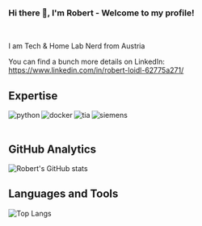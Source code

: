 
### Hi there 👋, I'm Robert - Welcome to my profile!
<br>

I am Tech & Home Lab Nerd from Austria </h3>

You can find a bunch more details on LinkedIn: https://www.linkedin.com/in/robert-loidl-62775a271/

## Expertise
<img align="left" alt="python" src="https://img.shields.io/badge/Python-3776AB?style=for-the-badge&logo=python&logoColor=white" />
<img align="left" alt="docker" src="https://img.shields.io/badge/Docker-2CA5E0?style=for-the-badge&logo=docker&logoColor=white" />
<img align="left" alt="tia" src="https://img.shields.io/badge/github-tia%20portal-02D8A0?style=for-the-badge&logo=github&logoColor=white" /> 
<img align="left" alt="siemens" src="https://img.shields.io/badge/github-siemens-009999?style=for-the-badge&logo=github&logoColor=white" /> 
<br>
<br>

## GitHub Analytics
![Robert's GitHub stats](https://github-readme-stats.vercel.app/api?username=robertloidl&show_icons=true&theme=radical&count_private=true)

## Languages and Tools
![Top Langs](https://github-readme-stats.vercel.app/api/top-langs/?username=robertloidl&&theme=radical&hide_progress=true)

